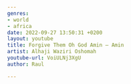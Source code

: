 ```yaml
---
genres:
- world
- africa
date: 2022-09-27 13:50:31 +0200
layout: youtube
title: Forgive Them Oh God Amin – Amin
artist: Alhaji Waziri Oshomah
youtube-url: VoiULNj3XgU
author: Raul

---
```

